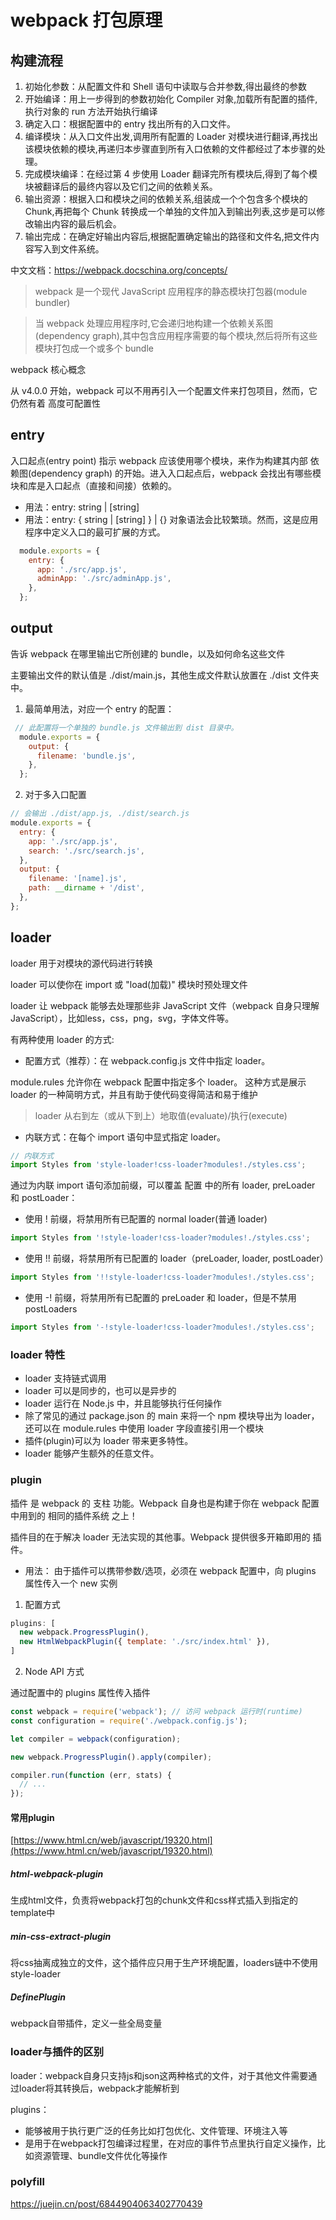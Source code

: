 # webpack 打包原理

## 构建流程

1. 初始化参数：从配置文件和 Shell 语句中读取与合并参数,得出最终的参数
2. 开始编译：用上一步得到的参数初始化 Compiler 对象,加载所有配置的插件,执行对象的 run 方法开始执行编译
3. 确定入口：根据配置中的 entry 找出所有的入口文件。
4. 编译模块：从入口文件出发,调用所有配置的 Loader 对模块进行翻译,再找出该模块依赖的模块,再递归本步骤直到所有入口依赖的文件都经过了本步骤的处理。
5. 完成模块编译：在经过第 4 步使用 Loader 翻译完所有模块后,得到了每个模块被翻译后的最终内容以及它们之间的依赖关系。
6. 输出资源：根据入口和模块之间的依赖关系,组装成一个个包含多个模块的 Chunk,再把每个 Chunk 转换成一个单独的文件加入到输出列表,这步是可以修改输出内容的最后机会。
7. 输出完成：在确定好输出内容后,根据配置确定输出的路径和文件名,把文件内容写入到文件系统。

中文文档：<https://webpack.docschina.org/concepts/>

> webpack 是一个现代 JavaScript 应用程序的静态模块打包器(module bundler)

> 当 webpack 处理应用程序时,它会递归地构建一个依赖关系图(dependency graph),其中包含应用程序需要的每个模块,然后将所有这些模块打包成一个或多个 bundle

webpack 核心概念

从 v4.0.0 开始，webpack 可以不用再引入一个配置文件来打包项目，然而，它仍然有着 高度可配置性

## entry

入口起点(entry point) 指示 webpack 应该使用哪个模块，来作为构建其内部 依赖图(dependency graph) 的开始。进入入口起点后，webpack 会找出有哪些模块和库是入口起点（直接和间接）依赖的。

- 用法：entry: string | [string]
- 用法：entry: { <entryChunkName> string | [string] } | {} 对象语法会比较繁琐。然而，这是应用程序中定义入口的最可扩展的方式。

``` js
  module.exports = {
    entry: {
      app: './src/app.js',
      adminApp: './src/adminApp.js',
    },
  };

```

## output

告诉 webpack 在哪里输出它所创建的 bundle，以及如何命名这些文件

主要输出文件的默认值是 ./dist/main.js，其他生成文件默认放置在 ./dist 文件夹中。

1. 最简单用法，对应一个 entry 的配置：

``` js
 // 此配置将一个单独的 bundle.js 文件输出到 dist 目录中。
  module.exports = {
    output: {
      filename: 'bundle.js',
    },
  };
```

2. 对于多入口配置

``` js
// 会输出 ./dist/app.js, ./dist/search.js
module.exports = {
  entry: {
    app: './src/app.js',
    search: './src/search.js',
  },
  output: {
    filename: '[name].js',
    path: __dirname + '/dist',
  },
};
```

## loader

loader 用于对模块的源代码进行转换

loader 可以使你在 import 或 "load(加载)" 模块时预处理文件

loader 让 webpack 能够去处理那些非 JavaScript 文件（webpack 自身只理解 JavaScript），比如less，css，png，svg，字体文件等。

有两种使用 loader 的方式:

- 配置方式（推荐）：在 webpack.config.js 文件中指定 loader。

module.rules 允许你在 webpack 配置中指定多个 loader。 这种方式是展示 loader 的一种简明方式，并且有助于使代码变得简洁和易于维护

> loader 从右到左（或从下到上）地取值(evaluate)/执行(execute)

- 内联方式：在每个 import 语句中显式指定 loader。

``` js
// 内联方式
import Styles from 'style-loader!css-loader?modules!./styles.css';
```

通过为内联 import 语句添加前缀，可以覆盖 配置 中的所有 loader, preLoader 和 postLoader：

- 使用 ! 前缀，将禁用所有已配置的 normal loader(普通 loader)

``` js
import Styles from '!style-loader!css-loader?modules!./styles.css';
```

- 使用 !! 前缀，将禁用所有已配置的 loader（preLoader, loader, postLoader）

``` js
import Styles from '!!style-loader!css-loader?modules!./styles.css';
```

- 使用 -! 前缀，将禁用所有已配置的 preLoader 和 loader，但是不禁用 postLoaders

``` js
import Styles from '-!style-loader!css-loader?modules!./styles.css';
```

### loader 特性

- loader 支持链式调用
- loader 可以是同步的，也可以是异步的
- loader 运行在 Node.js 中，并且能够执行任何操作
- 除了常见的通过 package.json 的 main 来将一个 npm 模块导出为 loader，还可以在 module.rules 中使用 loader 字段直接引用一个模块
- 插件(plugin)可以为 loader 带来更多特性。
- loader 能够产生额外的任意文件。

### plugin

插件 是 webpack 的 支柱 功能。Webpack 自身也是构建于你在 webpack 配置中用到的 相同的插件系统 之上！

插件目的在于解决 loader 无法实现的其他事。Webpack 提供很多开箱即用的 插件。

- 用法：
由于插件可以携带参数/选项，必须在 webpack 配置中，向 plugins 属性传入一个 new 实例

1. 配置方式

``` js
plugins: [
  new webpack.ProgressPlugin(),
  new HtmlWebpackPlugin({ template: './src/index.html' }),
]
```

2. Node API 方式

通过配置中的 plugins 属性传入插件

``` js
const webpack = require('webpack'); // 访问 webpack 运行时(runtime)
const configuration = require('./webpack.config.js');

let compiler = webpack(configuration);

new webpack.ProgressPlugin().apply(compiler);

compiler.run(function (err, stats) {
  // ...
});

```

#### 常用plugin

[https://www.html.cn/web/javascript/19320.html](https://www.html.cn/web/javascript/19320.html)

##### html-webpack-plugin

生成html文件，负责将webpack打包的chunk文件和css样式插入到指定的template中

##### min-css-extract-plugin

将css抽离成独立的文件，这个插件应只用于生产环境配置，loaders链中不使用style-loader

##### DefinePlugin

webpack自带插件，定义一些全局变量

### loader与插件的区别

loader：webpack自身只支持js和json这两种格式的文件，对于其他文件需要通过loader将其转换后，webpack才能解析到

plugins：

- 能够被用于执行更广泛的任务比如打包优化、文件管理、环境注入等
- 是用于在webpack打包编译过程里，在对应的事件节点里执行自定义操作，比如资源管理、bundle文件优化等操作

### polyfill

https://juejin.cn/post/6844904063402770439